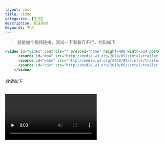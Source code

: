 ```yaml
---
layout: post
title: video
categories: [生活]
description: 都是闲的
keywords: 生活
---
```


> 就是加个视频链接，测试一下看看行不行，代码如下

<!--more-->

```html
<video id="video" controls="" preload="none" height=498 width=510 poster="http://media.w3.org/2010/05/sintel/poster.png">
      <source id="mp4" src="http://media.w3.org/2010/05/sintel/trailer.mp4" type="video/mp4">
      <source id="webm" src="http://media.w3.org/2010/05/sintel/trailer.webm" type="video/webm">
      <source id="ogv" src="http://media.w3.org/2010/05/sintel/trailer.ogv" type="video/ogg">
    </video>
```
###### 效果如下
<video id="video" controls="" preload="none" >
      <source id="mp4" src="http://media.w3.org/2010/05/sintel/trailer.mp4" type="video/mp4">
      <source id="webm" src="http://media.w3.org/2010/05/sintel/trailer.webm" type="video/webm">
      <source id="ogv" src="http://media.w3.org/2010/05/sintel/trailer.ogv" type="video/ogg">
    </video>
